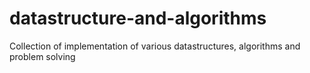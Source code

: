 # datastructure-and-algorithms
Collection of implementation of various datastructures, algorithms and problem solving
